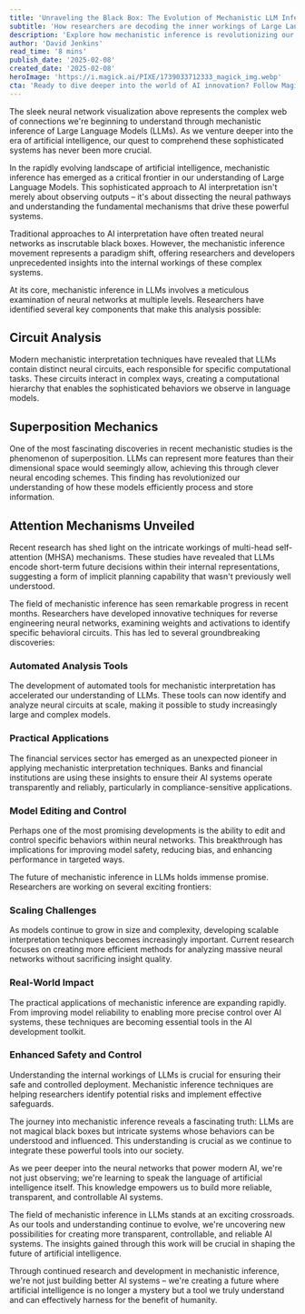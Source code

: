 ```yaml
---
title: 'Unraveling the Black Box: The Evolution of Mechanistic LLM Inference'
subtitle: 'How researchers are decoding the inner workings of Large Language Models'
description: 'Explore how mechanistic inference is revolutionizing our understanding of Large Language Models (LLMs). From circuit analysis to superposition mechanics, discover how researchers are unraveling the complex inner workings of AI systems, leading to more transparent and controllable artificial intelligence.'
author: 'David Jenkins'
read_time: '8 mins'
publish_date: '2025-02-08'
created_date: '2025-02-08'
heroImage: 'https://i.magick.ai/PIXE/1739033712333_magick_img.webp'
cta: 'Ready to dive deeper into the world of AI innovation? Follow MagickAI on LinkedIn for regular updates on mechanistic inference and other groundbreaking developments in artificial intelligence. Join our community of forward-thinking professionals shaping the future of AI.'
---
```


The sleek neural network visualization above represents the complex web of connections we're beginning to understand through mechanistic inference of Large Language Models (LLMs). As we venture deeper into the era of artificial intelligence, our quest to comprehend these sophisticated systems has never been more crucial.

In the rapidly evolving landscape of artificial intelligence, mechanistic inference has emerged as a critical frontier in our understanding of Large Language Models. This sophisticated approach to AI interpretation isn't merely about observing outputs – it's about dissecting the neural pathways and understanding the fundamental mechanisms that drive these powerful systems.

Traditional approaches to AI interpretation have often treated neural networks as inscrutable black boxes. However, the mechanistic inference movement represents a paradigm shift, offering researchers and developers unprecedented insights into the internal workings of these complex systems.

At its core, mechanistic inference in LLMs involves a meticulous examination of neural networks at multiple levels. Researchers have identified several key components that make this analysis possible:

## Circuit Analysis
Modern mechanistic interpretation techniques have revealed that LLMs contain distinct neural circuits, each responsible for specific computational tasks. These circuits interact in complex ways, creating a computational hierarchy that enables the sophisticated behaviors we observe in language models.

## Superposition Mechanics
One of the most fascinating discoveries in recent mechanistic studies is the phenomenon of superposition. LLMs can represent more features than their dimensional space would seemingly allow, achieving this through clever neural encoding schemes. This finding has revolutionized our understanding of how these models efficiently process and store information.

## Attention Mechanisms Unveiled
Recent research has shed light on the intricate workings of multi-head self-attention (MHSA) mechanisms. These studies have revealed that LLMs encode short-term future decisions within their internal representations, suggesting a form of implicit planning capability that wasn't previously well understood.

The field of mechanistic inference has seen remarkable progress in recent months. Researchers have developed innovative techniques for reverse engineering neural networks, examining weights and activations to identify specific behavioral circuits. This has led to several groundbreaking discoveries:

### Automated Analysis Tools
The development of automated tools for mechanistic interpretation has accelerated our understanding of LLMs. These tools can now identify and analyze neural circuits at scale, making it possible to study increasingly large and complex models.

### Practical Applications
The financial services sector has emerged as an unexpected pioneer in applying mechanistic interpretation techniques. Banks and financial institutions are using these insights to ensure their AI systems operate transparently and reliably, particularly in compliance-sensitive applications.

### Model Editing and Control
Perhaps one of the most promising developments is the ability to edit and control specific behaviors within neural networks. This breakthrough has implications for improving model safety, reducing bias, and enhancing performance in targeted ways.

The future of mechanistic inference in LLMs holds immense promise. Researchers are working on several exciting frontiers:

### Scaling Challenges
As models continue to grow in size and complexity, developing scalable interpretation techniques becomes increasingly important. Current research focuses on creating more efficient methods for analyzing massive neural networks without sacrificing insight quality.

### Real-World Impact
The practical applications of mechanistic inference are expanding rapidly. From improving model reliability to enabling more precise control over AI systems, these techniques are becoming essential tools in the AI development toolkit.

### Enhanced Safety and Control
Understanding the internal workings of LLMs is crucial for ensuring their safe and controlled deployment. Mechanistic inference techniques are helping researchers identify potential risks and implement effective safeguards.

The journey into mechanistic inference reveals a fascinating truth: LLMs are not magical black boxes but intricate systems whose behaviors can be understood and influenced. This understanding is crucial as we continue to integrate these powerful tools into our society.

As we peer deeper into the neural networks that power modern AI, we're not just observing; we're learning to speak the language of artificial intelligence itself. This knowledge empowers us to build more reliable, transparent, and controllable AI systems.

The field of mechanistic inference in LLMs stands at an exciting crossroads. As our tools and understanding continue to evolve, we're uncovering new possibilities for creating more transparent, controllable, and reliable AI systems. The insights gained through this work will be crucial in shaping the future of artificial intelligence.

Through continued research and development in mechanistic inference, we're not just building better AI systems – we're creating a future where artificial intelligence is no longer a mystery but a tool we truly understand and can effectively harness for the benefit of humanity.